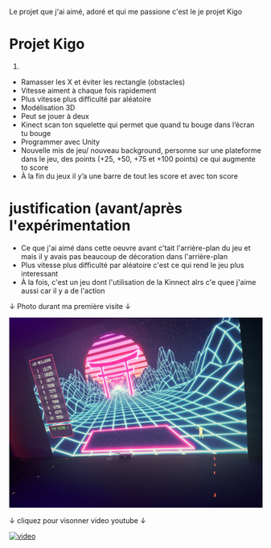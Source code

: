 Le projet que j'ai aimé, adoré et qui me passione c'est le je projet Kigo

 # Projet Kigo

1.
- Ramasser les X et éviter les rectangle (obstacles)
- Vitesse aiment à chaque fois rapidement
- Plus vitesse plus difficulté par aléatoire
- Modélisation 3D
- Peut se jouer à deux
- Kinect scan ton squelette qui permet que quand tu bouge dans l’écran tu bouge
- Programmer avec Unity
- Nouvelle mis de jeu/ nouveau background, personne sur une plateforme dans le jeu, des points (+25, +50, +75 et +100 points) ce qui augmente to score
- À la fin du jeux il y’a une barre de tout les score et avec ton score


# justification (avant/après l'expérimentation

- Ce que j'ai aimé dans cette oeuvre avant c'tait l'arrière-plan du jeu et mais il y avais pas beaucoup de décoration dans l'arrière-plan
- Plus vitesse plus difficulté par aléatoire c'est ce qui rend le jeu plus interessant 
- À la fois, c'est un jeu dont l'utilisation de la Kinnect alrs c'e quee j'aime aussi car il y a de l'action


↓ Photo durant ma première visite ↓

![photo](Media/Kigo.jpg)


↓ cliquez pour visonner video youtube ↓

[![video](https://img.youtube.com/vi/-PwShe3na7M/0.jpg)](https://www.youtube.com/watch?v=-PwShe3na7M)
